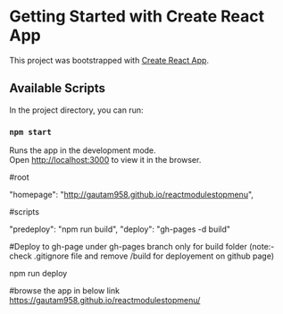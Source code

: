 # Getting Started with Create React App

This project was bootstrapped with [Create React App](https://github.com/facebook/create-react-app).

## Available Scripts

In the project directory, you can run:

### `npm start`

Runs the app in the development mode.\
Open [http://localhost:3000](http://localhost:3000) to view it in the browser.

#root

"homepage": "http://gautam958.github.io/reactmodulestopmenu",

#scripts

"predeploy": "npm run build",
"deploy": "gh-pages -d build"

#Deploy to gh-page under gh-pages branch only for build folder
(note:- check .gitignore file and remove /build for deployement on github page)

npm run deploy

#browse the app in below link
https://gautam958.github.io/reactmodulestopmenu/
